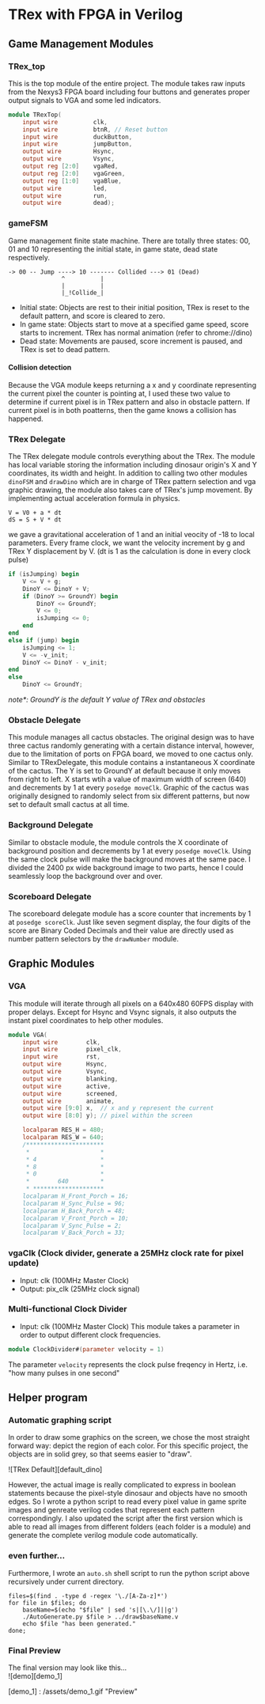 # TRex with FPGA in Verilog
## Game Management Modules

### TRex_top
This is the top module of the entire project. The module takes raw inputs from the Nexys3 FPGA board including four buttons and generates proper output signals to VGA and some led indicators. <br>

```verilog
module TRexTop(
    input wire          clk,
    input wire          btnR, // Reset button
    input wire          duckButton,
    input wire          jumpButton,
    output wire         Hsync,
    output wire         Vsync,
    output reg [2:0]    vgaRed,
    output reg [2:0]    vgaGreen,
    output reg [1:0]    vgaBlue,
    output wire         led,
    output wire         run,
    output wire         dead);
```
### gameFSM
Game management finite state machine. There are totally three states: 
00, 01 and 10 representing the initial state, in game state, dead state respectively. 

```
-> 00 -- Jump ----> 10 ------- Collided ---> 01 (Dead)
               ^          |
               |          |
               |_!Collide_|

```
- Initial state: Objects are rest to their initial position, TRex is reset to the default pattern, and score is cleared to zero.
- In game state: Objects start to move at a specified game speed, score starts to increment. TRex has normal animation (refer to chrome://dino)
- Dead state: Movements are paused, score increment is paused, and TRex is set to dead pattern.

#### Collision detection
Because the VGA module keeps returning a x and y coordinate representing the current pixel the counter is pointing at, I used these two value to determine if current pixel is in TRex pattern and also in obstacle pattern. If current pixel is in both poatterns, then the game knows a collision has happened.

### TRex Delegate
The TRex delegate module controls everything about the TRex. The module has local variable storing the information including dinosaur origin's X and Y coordinates, its width and height. In addition to calling two other modules `dinoFSM` and `drawDino` which are in charge of TRex pattern selection and vga graphic drawing, the module also takes care of TRex's jump movement. By implementing actual acceleration formula in physics.
```
V = V0 + a * dt
dS = S + V * dt
```
we gave a gravitational acceleration of 1 and an initial veocity of -18 to local parameters. Every frame clock, we want the velocity increment by g and TRex Y displacement by V. (dt is 1 as the calculation is done in every clock pulse)
```verilog
if (isJumping) begin
    V <= V + g;
    DinoY <= DinoY + V;
    if (DinoY >= GroundY) begin
        DinoY <= GroundY;
        V <= 0;
        isJumping <= 0;
    end
end
else if (jump) begin
    isJumping <= 1;
    V <= -v_init;
    DinoY <= DinoY - v_init;
end
else
    DinoY <= GroundY;
```
_note*: GroundY is the default Y value of TRex and obstacles_

### Obstacle Delegate
This module manages all cactus obstacles. The original design was to have three cactus randomly generating with a certain distance interval, however, due to the limitation of ports on FPGA board, we moved to one cactus only. Similar to TRexDelegate, this module contains a instantaneous X coordinate of the cactus. The Y is set to GroundY at default because it only moves from right to left. X starts wtih a value of maximum width of screen (640) and decrements by 1 at every `posedge moveClk`. Graphic of the cactus was originally designed to randomly select from six different patterns, but now set to default small cactus at all time.

### Background Delegate
Similar to obstacle module, the module controls the X coordinate of background position and decrements by 1 at every `posedge moveClk`. Using the same clock pulse will make the background moves at the same pace. I divided the 2400 px wide background image to two parts, hence I could seamlessly loop the background over and over.

### Scoreboard Delegate
The scoreboard delegate module has a score counter that increments by 1 at `posedge scoreClk`. Just like seven segment display, the four digits of the score are Binary Coded Decimals and their value are directly used as number pattern selectors by the `drawNumber` module.

## Graphic Modules
### VGA
This module will iterate through all pixels on a 640x480 60FPS display with proper delays. Except for Hsync and Vsync signals, it also outputs the instant pixel coordinates to help other modules.
```verilog
module VGA(
    input wire        clk,
    input wire        pixel_clk,
    input wire        rst,
    output wire       Hsync,
    output wire       Vsync,
    output wire       blanking,
    output wire       active,
    output wire       screened,
    output wire       animate,
    output wire [9:0] x,  // x and y represent the current
    output wire [8:0] y); // pixel within the screen

    localparam RES_H = 480;
    localparam RES_W = 640;
    /**********************
     *                    *
     * 4                  *
     * 8                  *
     * 0                  *
     *        640         *
     * ********************
    localparam H_Front_Porch = 16;
    localparam H_Sync_Pulse = 96;
    localparam H_Back_Porch = 48;
    localparam V_Front_Porch = 10;
    localparam V_Sync_Pulse = 2;
    localparam V_Back_Porch = 33;
```

### vgaClk (Clock divider, generate a 25MHz clock rate for pixel update)
 - Input: clk (100MHz Master Clock)
 - Output: pix_clk (25MHz clock signal)

### Multi-functional Clock Divider
- Input: clk (100MHz Master Clock)
This module takes a parameter in order to output different clock frequencies. 
```verilog
module ClockDivider#(parameter velocity = 1)
```
The parameter `velocity` represents the clock pulse freqency in Hertz, i.e. "how many pulses in one second"

## Helper program

### Automatic graphing script

In order to draw some graphics on the screen, we chose the most straight forward way: depict the region of each color. For this specific project, the objects are in solid grey, so that seems easier to "draw".

![TRex Default][default_dino]

However, the actual image is really complicated to express in boolean statements because the pixel-style dinosaur and objects have no smooth edges. So I wrote a python script to read every pixel value in game sprite images and genreate verilog codes that represent each pattern correspondingly. I also updated the script after the first version which is able to read all images from different folders (each folder is a module) and generate the complete verilog module code automatically.

### even further...
Furthermore, I wrote an `auto.sh` shell script to run the python script above recursively under current directory.
```shell
files=$(find . -type d -regex '\./[A-Za-z]*')
for file in $files; do
    baseName=$(echo "$file" | sed 's|[\.\/]||g')
    ./AutoGenerate.py $file > ../draw$baseName.v
    echo $file "has been generated."
done;
```

### Final Preview
The final version may look like this...<br>
![demo][demo_1]

[demo_1] : /assets/demo_1.gif "Preview"
